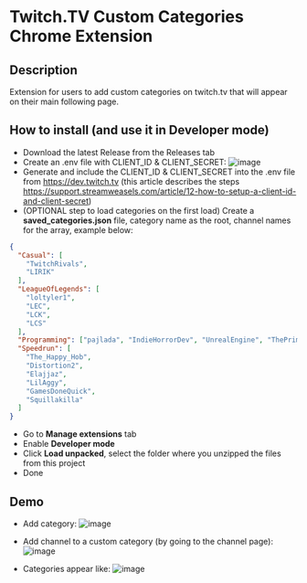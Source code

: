 # Twitch.TV Custom Categories Chrome Extension

## Description
Extension for users to add custom categories on twitch.tv that will appear on their main following page.

## How to install (and use it in Developer mode)
- Download the latest Release from the Releases tab
- Create an .env file with CLIENT_ID & CLIENT_SECRET: 
![image](https://github.com/ST4NSB/twitch-custom-categories-extension/assets/38291834/7a029602-b42b-49aa-ba25-783d0d7a8a56)
- Generate and include the CLIENT_ID & CLIENT_SECRET into the .env file from https://dev.twitch.tv (this article describes the steps https://support.streamweasels.com/article/12-how-to-setup-a-client-id-and-client-secret)
- (OPTIONAL step to load categories on the first load) Create a **saved_categories.json** file, category name as the root, channel names for the array, example below:

```json
{
  "Casual": [
    "TwitchRivals",
    "LIRIK"
  ],
  "LeagueOfLegends": [
    "loltyler1",
    "LEC",
    "LCK",
    "LCS"
  ],
  "Programming": ["pajlada", "IndieHorrorDev", "UnrealEngine", "ThePrimeagen"],
  "Speedrun": [
    "The_Happy_Hob",
    "Distortion2",
    "Elajjaz",
    "LilAggy",
    "GamesDoneQuick",
    "Squillakilla"
  ]
}
```
  
- Go to **Manage extensions** tab
- Enable **Developer mode**
- Click **Load unpacked**, select the folder where you unzipped the files from this project 
- Done

## Demo
- Add category: ![image](https://github.com/ST4NSB/twitch-custom-categories-extension/assets/38291834/fe73b3d5-41b4-4a8f-9edb-6c6f09dbaa66)

- Add channel to a custom category (by going to the channel page): ![image](https://github.com/ST4NSB/twitch-custom-categories-extension/assets/38291834/ed36dd19-5f58-4248-a4aa-81b2fdbd8336)

- Categories appear like: ![image](https://github.com/ST4NSB/twitch-custom-categories-extension/assets/38291834/3cc27e6f-a207-416d-bb26-89d44a74d526)

